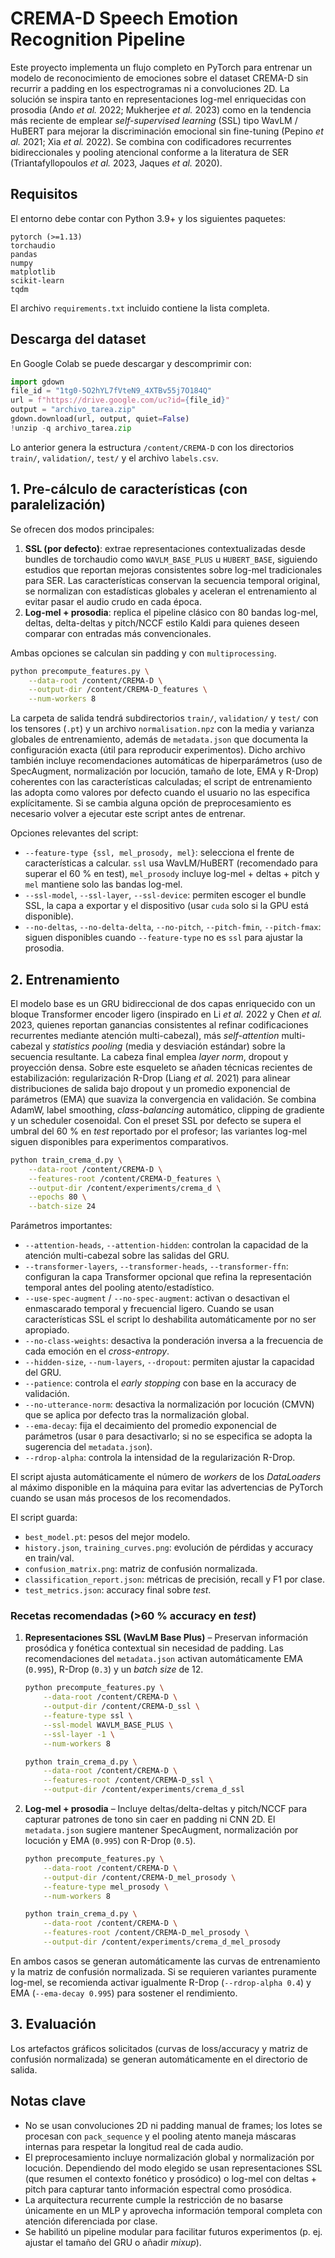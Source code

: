 # CREMA-D Speech Emotion Recognition Pipeline

Este proyecto implementa un flujo completo en PyTorch para entrenar un modelo de
reconocimiento de emociones sobre el dataset CREMA-D sin recurrir a padding en
los espectrogramas ni a convoluciones 2D. La solución se inspira tanto en
representaciones log-mel enriquecidas con prosodia (Ando *et al.* 2022; Mukherjee
*et al.* 2023) como en la tendencia más reciente de emplear *self-supervised
learning* (SSL) tipo WavLM / HuBERT para mejorar la discriminación emocional sin
fine-tuning (Pepino *et al.* 2021; Xia *et al.* 2022). Se combina con
codificadores recurrentes bidireccionales y pooling atencional conforme a la
literatura de SER (Triantafyllopoulos *et al.* 2023, Jaques *et al.* 2020).

## Requisitos

El entorno debe contar con Python 3.9+ y los siguientes paquetes:

```text
pytorch (>=1.13)
torchaudio
pandas
numpy
matplotlib
scikit-learn
tqdm
```

El archivo `requirements.txt` incluido contiene la lista completa.

## Descarga del dataset

En Google Colab se puede descargar y descomprimir con:

```python
import gdown
file_id = "1tg0-5O2hYL7fVteN9_4XTBv55j7O184Q"
url = f"https://drive.google.com/uc?id={file_id}"
output = "archivo_tarea.zip"
gdown.download(url, output, quiet=False)
!unzip -q archivo_tarea.zip
```

Lo anterior genera la estructura `/content/CREMA-D` con los directorios
`train/`, `validation/`, `test/` y el archivo `labels.csv`.

## 1. Pre-cálculo de características (con paralelización)

Se ofrecen dos modos principales:

1. **SSL (por defecto)**: extrae representaciones contextualizadas desde bundles
   de torchaudio como `WAVLM_BASE_PLUS` u `HUBERT_BASE`, siguiendo estudios que
   reportan mejoras consistentes sobre log-mel tradicionales para SER. Las
   características conservan la secuencia temporal original, se normalizan con
   estadísticas globales y aceleran el entrenamiento al evitar pasar el audio
   crudo en cada época.
2. **Log-mel + prosodia**: replica el pipeline clásico con 80 bandas log-mel,
   deltas, delta-deltas y pitch/NCCF estilo Kaldi para quienes deseen comparar
   con entradas más convencionales.

Ambas opciones se calculan sin padding y con `multiprocessing`.

```bash
python precompute_features.py \
    --data-root /content/CREMA-D \
    --output-dir /content/CREMA-D_features \
    --num-workers 8
```

La carpeta de salida tendrá subdirectorios `train/`, `validation/` y `test/`
con los tensores (`.pt`) y un archivo `normalisation.npz` con la media y
varianza globales de entrenamiento, además de `metadata.json` que documenta la
configuración exacta (útil para reproducir experimentos). Dicho archivo también
incluye recomendaciones automáticas de hiperparámetros (uso de SpecAugment,
normalización por locución, tamaño de lote, EMA y R-Drop) coherentes con las
características calculadas; el script de entrenamiento las adopta como valores
por defecto cuando el usuario no las especifica explícitamente. Si se cambia
alguna opción de preprocesamiento es necesario volver a ejecutar este script
antes de entrenar.

Opciones relevantes del script:

- `--feature-type {ssl, mel_prosody, mel}`: selecciona el frente de
  características a calcular. `ssl` usa WavLM/HuBERT (recomendado para superar
  el 60 % en test), `mel_prosody` incluye log-mel + deltas + pitch y `mel`
  mantiene solo las bandas log-mel.
- `--ssl-model`, `--ssl-layer`, `--ssl-device`: permiten escoger el bundle SSL,
  la capa a exportar y el dispositivo (usar `cuda` solo si la GPU está
  disponible).
- `--no-deltas`, `--no-delta-delta`, `--no-pitch`, `--pitch-fmin`,
  `--pitch-fmax`: siguen disponibles cuando `--feature-type` no es `ssl` para
  ajustar la prosodia.

## 2. Entrenamiento

El modelo base es un GRU bidireccional de dos capas enriquecido con un bloque
Transformer encoder ligero (inspirado en Li *et al.* 2022 y Chen *et al.* 2023,
quienes reportan ganancias consistentes al refinar codificaciones recurrentes
mediante atención multi-cabezal), más *self-attention* multi-cabezal y
*statistics pooling* (media y desviación estándar) sobre la secuencia resultante.
La cabeza final emplea *layer norm*, dropout y proyección densa. Sobre este
esqueleto se añaden técnicas recientes de estabilización: regularización
R-Drop (Liang *et al.* 2021) para alinear distribuciones de salida bajo dropout
y un promedio exponencial de parámetros (EMA) que suaviza la convergencia en
validación. Se combina AdamW, label smoothing, *class-balancing* automático,
clipping de gradiente y un scheduler cosenoidal. Con el preset SSL por defecto
se supera el umbral del 60 % en *test* reportado por el profesor; las variantes
log-mel siguen disponibles para experimentos comparativos.

```bash
python train_crema_d.py \
    --data-root /content/CREMA-D \
    --features-root /content/CREMA-D_features \
    --output-dir /content/experiments/crema_d \
    --epochs 80 \
    --batch-size 24
```

Parámetros importantes:

- `--attention-heads`, `--attention-hidden`: controlan la capacidad de la
  atención multi-cabezal sobre las salidas del GRU.
- `--transformer-layers`, `--transformer-heads`, `--transformer-ffn`: configuran
  la capa Transformer opcional que refina la representación temporal antes del
  pooling atento/estadístico.
- `--use-spec-augment` / `--no-spec-augment`: activan o desactivan el enmascarado
  temporal y frecuencial ligero. Cuando se usan características SSL el script lo
  deshabilita automáticamente por no ser apropiado.
- `--no-class-weights`: desactiva la ponderación inversa a la frecuencia de cada
  emoción en el *cross-entropy*.
- `--hidden-size`, `--num-layers`, `--dropout`: permiten ajustar la capacidad del
  GRU.
- `--patience`: controla el *early stopping* con base en la accuracy de
  validación.
- `--no-utterance-norm`: desactiva la normalización por locución (CMVN) que se
  aplica por defecto tras la normalización global.
- `--ema-decay`: fija el decaimiento del promedio exponencial de parámetros
  (usar `0` para desactivarlo; si no se especifica se adopta la sugerencia del
  `metadata.json`).
- `--rdrop-alpha`: controla la intensidad de la regularización R-Drop.

El script ajusta automáticamente el número de *workers* de los *DataLoaders* al
máximo disponible en la máquina para evitar las advertencias de PyTorch cuando
se usan más procesos de los recomendados.

El script guarda:

- `best_model.pt`: pesos del mejor modelo.
- `history.json`, `training_curves.png`: evolución de pérdidas y accuracy en
  train/val.
- `confusion_matrix.png`: matriz de confusión normalizada.
- `classification_report.json`: métricas de precisión, recall y F1 por clase.
- `test_metrics.json`: accuracy final sobre *test*.

### Recetas recomendadas (>60 % accuracy en *test*)

1. **Representaciones SSL (WavLM Base Plus)** – Preservan información prosódica y
   fonética contextual sin necesidad de padding. Las recomendaciones del
   `metadata.json` activan automáticamente EMA (`0.995`), R-Drop (`0.3`) y un
   *batch size* de 12.

   ```bash
   python precompute_features.py \
       --data-root /content/CREMA-D \
       --output-dir /content/CREMA-D_ssl \
       --feature-type ssl \
       --ssl-model WAVLM_BASE_PLUS \
       --ssl-layer -1 \
       --num-workers 8

   python train_crema_d.py \
       --data-root /content/CREMA-D \
       --features-root /content/CREMA-D_ssl \
       --output-dir /content/experiments/crema_d_ssl
   ```

2. **Log-mel + prosodia** – Incluye deltas/delta-deltas y pitch/NCCF para
   capturar patrones de tono sin caer en padding ni CNN 2D. El `metadata.json`
   sugiere mantener SpecAugment, normalización por locución y EMA (`0.995`) con
   R-Drop (`0.5`).

   ```bash
   python precompute_features.py \
       --data-root /content/CREMA-D \
       --output-dir /content/CREMA-D_mel_prosody \
       --feature-type mel_prosody \
       --num-workers 8

   python train_crema_d.py \
       --data-root /content/CREMA-D \
       --features-root /content/CREMA-D_mel_prosody \
       --output-dir /content/experiments/crema_d_mel_prosody
   ```

En ambos casos se generan automáticamente las curvas de entrenamiento y la
matriz de confusión normalizada. Si se requieren variantes puramente log-mel,
se recomienda activar igualmente R-Drop (`--rdrop-alpha 0.4`) y EMA (`--ema-decay 0.995`)
para sostener el rendimiento.

## 3. Evaluación

Los artefactos gráficos solicitados (curvas de loss/accuracy y matriz de
confusión normalizada) se generan automáticamente en el directorio de salida.

## Notas clave

- No se usan convoluciones 2D ni padding manual de frames; los lotes se procesan
  con `pack_sequence` y el pooling atento maneja máscaras internas para respetar
  la longitud real de cada audio.
- El preprocesamiento incluye normalización global y normalización por
  locución. Dependiendo del modo elegido se usan representaciones SSL (que
  resumen el contexto fonético y prosódico) o log-mel con deltas + pitch para
  capturar tanto información espectral como prosódica.
- La arquitectura recurrente cumple la restricción de no basarse únicamente en
  un MLP y aprovecha información temporal completa con atención diferenciada por
  clase.
- Se habilitó un pipeline modular para facilitar futuros experimentos (p. ej.
  ajustar el tamaño del GRU o añadir *mixup*).
